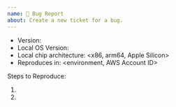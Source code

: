 ```yaml
---
name: 🐛 Bug Report
about: Create a new ticket for a bug.
---
```


<!-- Please search existing issues to avoid creating duplicates. -->

- Version:
- Local OS Version:
- Local chip architecture: <x86, arm64, Apple Silicon>
- Reproduces in: <environment, AWS Account ID>

Steps to Reproduce:

1.
2.
